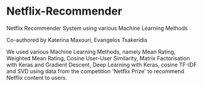 # Netflix-Recommender
Netflix Recommender System using various Machine Learning Methods

Co-authored by Katerina Maxouri, Evangelos Tsakeridis

We used various Machine Learning Methods, namely Mean Rating, Weighted Mean Rating, Cosine User-User Similarity, Matrix Factorisation with Keras and Gradient Descent, Deep Learning with Keras, cosine TF-IDF and SVD using data from the competition 'Netflix Prize' to recommend Netflix content to users.

